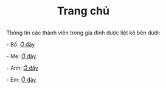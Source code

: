 <html lang="en-US"></html>
<head>
  <meta charset="UTF-8">
  <meta http-equiv="X-UA-Compatible" content="IE=edge">
  <meta name="viewport" content="width=device-width, initial-scale=1">
  <link rel="stylesheet" type="text/css" href="myStyle.css">
  <style>
    body {
      background-image: url('images/background2-9.jpg');
      background-size: cover;
      background-repeat: no-repeat;
      display: flex;
      flex-direction: column;
      justify-content: center;
      align-items: center;
      height: 100vh;
    }

    h1 {
      text-align: center;
    }
  </style>
</head>
<body>
  <h1 class="Tieu_de">Trang chủ</h1>
  <div class="container-lg px-3 my-5 markdown-body">
    <p class="Noi_dung">Thông tin các thành viên trong gia đình được liệt kê bên dưới:</p>
    <p class="Noi_dung">- Bố: <a href="Bo%20moi.htm" class="Sieu_lien_ket">Ở đây</a></p>
    <p class="Noi_dung">- Mẹ: <a href="me%20moi.htm" class="Sieu_lien_ket">Ở đây</a></p>
    <p class="Noi_dung">- Anh: <a href="anh%20moi.htm" class="Sieu_lien_ket">Ở đây</a></p>
    <p class="Noi_dung">- Em: <a href="em%20moi%20moi.htm" class="Sieu_lien_ket">Ở đây</a></p>
  </div>

  <script src="https://cdnjs.cloudflare.com/ajax/libs/anchor-js/4.1.0/anchor.min.js" integrity="sha256-lZaRhKri35AyJSypXXs4o6OPFTbTmUoltBbDCbdzegg=" crossorigin="anonymous"></script>
  <script>anchors.add();</script>
</body>

